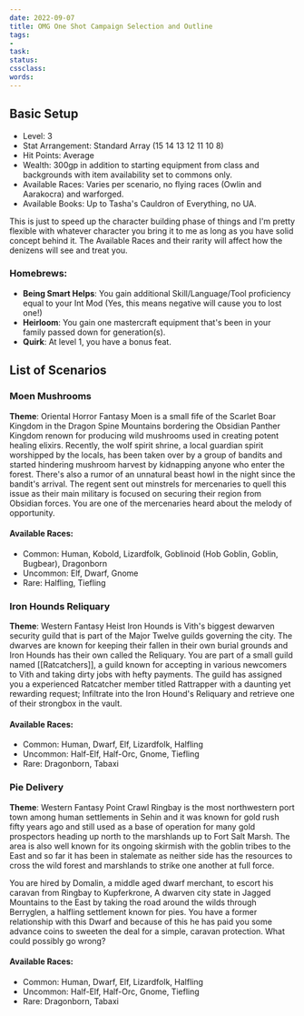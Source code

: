 ```yaml
---
date: 2022-09-07
title: OMG One Shot Campaign Selection and Outline
tags:
- 
task:
status:
cssclass:
words:
---
```

## Basic Setup
- Level: 3
- Stat Arrangement: Standard Array (15 14 13 12 11 10 8)
- Hit Points: Average
- Wealth: 300gp in addition to starting equipment from class and backgrounds with item availability set to commons only.
- Available Races: Varies per scenario, no flying races (Owlin and Aarakocra) and warforged.
- Available Books: Up to Tasha's Cauldron of Everything, no UA.

This is just to speed up the character building phase of things and I'm pretty flexible with whatever character you bring it to me as long as you have solid concept behind it. The Available Races and their rarity will affect how the denizens will see and treat you. 
### Homebrews: 
- **Being Smart Helps**: You gain additional Skill/Language/Tool proficiency equal to your Int Mod (Yes, this means negative will cause you to lost one!)
- **Heirloom**: You gain one mastercraft equipment that's been in your family passed down for generation(s).
- **Quirk**: At level 1, you have a bonus feat. 
## List of Scenarios
### Moen Mushrooms 
**Theme**: Oriental Horror Fantasy
Moen is a small fife of the Scarlet Boar Kingdom in the Dragon Spine Mountains bordering the Obsidian Panther Kingdom renown for producing wild mushrooms used in creating  potent healing elixirs. Recently, the wolf spirit shrine, a local guardian spirit worshipped by the locals, has been taken over by a group of bandits and started hindering mushroom harvest by kidnapping anyone who enter the forest. There's also a rumor of an unnatural beast howl in the night since the bandit's arrival. The regent sent out minstrels for mercenaries to quell this issue as their main military is focused on securing their region from Obsidian forces. You are one of the mercenaries heard about the melody of opportunity.

#### Available Races:
- Common: Human, Kobold, Lizardfolk, Goblinoid (Hob Goblin, Goblin, Bugbear), Dragonborn
- Uncommon: Elf, Dwarf, Gnome
- Rare: Halfling, Tiefling

### Iron Hounds Reliquary 
**Theme**: Western Fantasy Heist 
Iron Hounds is Vith's biggest dewarven security guild that is part of the Major Twelve guilds governing the city. The dwarves are known for keeping their fallen in their own burial grounds and Iron Hounds has their own called the Reliquary. You are part of a small guild named [[Ratcatchers]], a guild known for accepting in various newcomers to Vith and taking dirty jobs with hefty payments. The guild has assigned you a experienced Ratcatcher member titled Rattrapper with a daunting yet rewarding request; Infiltrate into the Iron Hound's Reliquary and retrieve one of their strongbox in the vault. 

#### Available Races:
- Common: Human, Dwarf, Elf, Lizardfolk, Halfling
- Uncommon: Half-Elf, Half-Orc, Gnome, Tiefling
- Rare: Dragonborn, Tabaxi

### Pie Delivery
**Theme**: Western Fantasy Point Crawl
Ringbay is the most northwestern port town among human settlements in Sehin and it was known for gold rush fifty years ago and still used as a base of operation for many gold prospectors heading up north to the marshlands up to Fort Salt Marsh. The area is also well known for its ongoing skirmish with the goblin tribes to the East and so far it has been in stalemate as neither side has the resources to cross the wild forest and marshlands to strike one another at full force.

You are hired by Domalin, a middle aged dwarf merchant, to escort his caravan from Ringbay to Kupferkrone, A dwarven city state in Jagged Mountains to the East by taking the road around the wilds through Berryglen, a halfling settlement known for pies. You have a former relationship with this Dwarf and because of this he has paid you some advance coins to sweeten the deal for a simple, caravan protection. What could possibly go wrong?

#### Available Races:
- Common: Human, Dwarf, Elf, Lizardfolk, Halfling
- Uncommon: Half-Elf, Half-Orc, Gnome, Tiefling
- Rare: Dragonborn, Tabaxi
